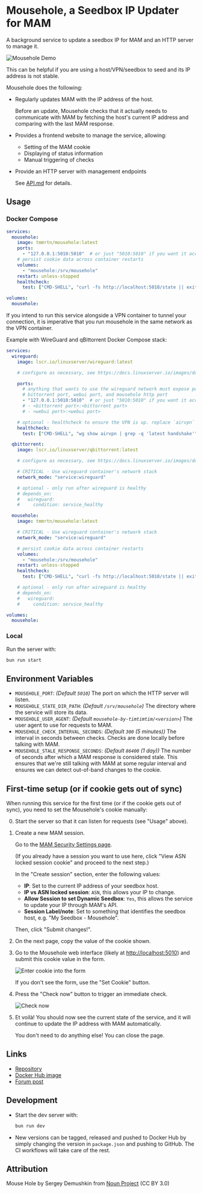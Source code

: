# Mousehole, a Seedbox IP Updater for MAM

A background service to update a seedbox IP for MAM and an HTTP server to manage
it.

![Mousehole Demo](https://raw.githubusercontent.com/t-mart/mousehole/master/docs/demo.webp)

This can be helpful if you are using a host/VPN/seedbox to seed and its IP
address is not stable.

Mousehole does the following:

- Regularly updates MAM with the IP address of the host.

  Before an update, Mousehole checks that it actually needs to communicate with
  MAM by fetching the host's current IP address and comparing with the last MAM
  response.

- Provides a frontend website to manage the service, allowing:

  - Setting of the MAM cookie
  - Displaying of status information
  - Manual triggering of checks

- Provide an HTTP server with management endpoints

  See [API.md](https://github.com/t-mart/mousehole/blob/master/docs/API.md) for
  details.

## Usage

### Docker Compose

```yaml
services:
  mousehole:
    image: tmmrtn/mousehole:latest
    ports:
      - "127.0.0.1:5010:5010"  # or just "5010:5010" if you want it accessible to the outside world too
    # persist cookie data across container restarts
    volumes:
      - "mousehole:/srv/mousehole"
    restart: unless-stopped
    healthcheck:
      test: ["CMD-SHELL", "curl -fs http://localhost:5010/state || exit 1"]

volumes:
  mousehole:
```

If you intend to run this service alongside a VPN container to tunnel your
connection, it is imperative that you run mousehole in the same network as the
VPN container.

Example with WireGuard and qBittorrent Docker Compose stack:

```yaml
services:
  wireguard:
    image: lscr.io/linuxserver/wireguard:latest

    # configure as necessary, see https://docs.linuxserver.io/images/docker-wireguard

    ports:
      # anything that wants to use the wireguard network must expose ports here, such as
      # bittorrent port, webui port, and mousehole http port
      - "127.0.0.1:5010:5010"  # or just "5010:5010" if you want it accessible to the outside world too
      # - <bittorrent port>:<bittorrent port>
      # - <webui port>:<webui port>

    # optional - healthcheck to ensure the VPN is up. replace `airvpn` with your VPN interface name
    healthcheck:
      test: ["CMD-SHELL", "wg show airvpn | grep -q 'latest handshake'"]

  qbittorrent:
    image: lscr.io/linuxserver/qbittorrent:latest

    # configure as necessary, see https://docs.linuxserver.io/images/docker-qbittorrent

    # CRITICAL - Use wireguard container's network stack
    network_mode: "service:wireguard"

    # optional - only run after wireguard is healthy
    # depends_on:
    #   wireguard:
    #     condition: service_healthy

  mousehole:
    image: tmmrtn/mousehole:latest

    # CRITICAL - Use wireguard container's network stack
    network_mode: "service:wireguard"

    # persist cookie data across container restarts
    volumes:
      - "mousehole:/srv/mousehole"
    restart: unless-stopped
    healthcheck:
      test: ["CMD-SHELL", "curl -fs http://localhost:5010/state || exit 1"]

    # optional - only run after wireguard is healthy
    # depends_on:
    #   wireguard:
    #     condition: service_healthy

volumes:
  mousehole:
```

### Local

Run the server with:

```bash
bun run start
```

## Environment Variables

- `MOUSEHOLE_PORT`: _(Default `5010`)_ The port on which the HTTP server will
  listen.
- `MOUSEHOLE_STATE_DIR_PATH`: _(Default `/srv/mousehole`)_ The directory where
  the service will store its data.
- `MOUSEHOLE_USER_AGENT`: _(Default `mousehole-by-timtimtim/<version>`)_ The
  user agent to use for requests to MAM.
- `MOUSEHOLE_CHECK_INTERVAL_SECONDS`: _(Default `300` (5 minutes))_ The interval
  in seconds between checks. Checks are done locally before talking with MAM.
- `MOUSEHOLE_STALE_RESPONSE_SECONDS`: _(Default `86400` (1 day))_ The number of
  seconds after which a MAM response is considered stale. This ensures that
  we're still talking with MAM at some regular interval and ensures we can
  detect out-of-band changes to the cookie.

## First-time setup (or if cookie gets out of sync)

When running this service for the first time (or if the cookie gets out of
sync), you need to set the Mousehole's cookie manually:

0. Start the server so that it can listen for requests (see "Usage" above).

1. Create a new MAM session.

   Go to the
   [MAM Security Settings page](https://www.myanonamouse.net/preferences/index.php?view=security).

   (If you already have a session you want to use here, click "View ASN locked
   session cookie" and proceed to the next step.)

   In the "Create session" section, enter the following values:

   - **IP**: Set to the current IP address of your seedbox host.
   - **IP vs ASN locked session**: `ASN`, this allows your IP to change.
   - **Allow Session to set Dynamic Seedbox**: `Yes`, this allows the service to
     update your IP through MAM's API.
   - **Session Label/note**: Set to something that identifies the seedbox host,
     e.g. "My Seedbox - Mousehole".

   Then, click "Submit changes!".

2. On the next page, copy the value of the cookie shown.

3. Go to the Mousehole web interface (likely at <http://localhost:5010>) and
   submit this cookie value in the form.

   ![Enter cookie into the form](https://raw.githubusercontent.com/t-mart/mousehole/master/docs/enter-cookie-form.png)

   If you don't see the form, use the "Set Cookie" button.

4. Press the "Check now" button to trigger an immediate check.

   ![Check now](https://raw.githubusercontent.com/t-mart/mousehole/master/docs/check-now-button.png)

5. Et voilà! You should now see the current state of the service, and it will
   continue to update the IP address with MAM automatically.

   You don't need to do anything else! You can close the page.

## Links

- [Repository](https://github.com/t-mart/mousehole)
- [Docker Hub image](https://hub.docker.com/r/tmmrtn/mousehole)
- [Forum post](https://www.myanonamouse.net/f/t/84712/p/p1013257)

## Development

- Start the dev server with:

  ```bash
  bun run dev
  ```

- New versions can be tagged, released and pushed to Docker Hub by simply
  changing the version in `package.json` and pushing to GitHub. The CI workflows
  will take care of the rest.

## Attribution

Mouse Hole by Sergey Demushkin from
[Noun Project](https://thenounproject.com/term/mouse-hole/) (CC BY 3.0)

